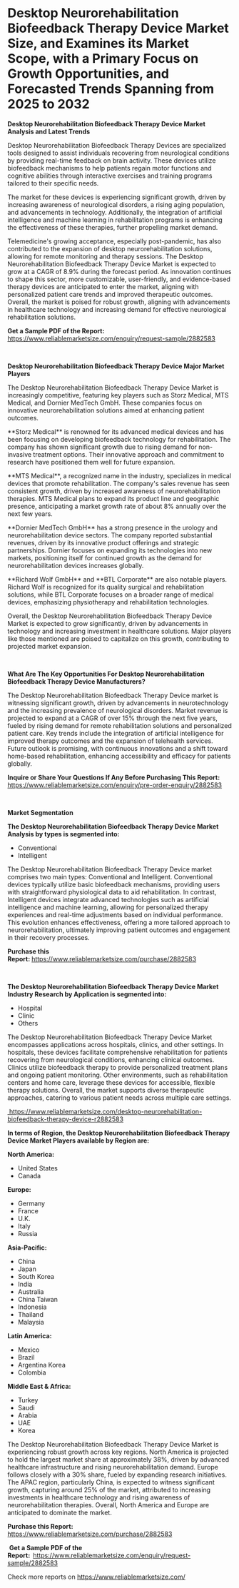 <p><h1>Desktop Neurorehabilitation Biofeedback Therapy Device Market Size, and Examines its Market Scope, with a Primary Focus on Growth Opportunities, and Forecasted Trends Spanning from 2025 to 2032</h1></p><p><strong>Desktop Neurorehabilitation Biofeedback Therapy Device Market Analysis and Latest Trends</strong></p>
<p><p>Desktop Neurorehabilitation Biofeedback Therapy Devices are specialized tools designed to assist individuals recovering from neurological conditions by providing real-time feedback on brain activity. These devices utilize biofeedback mechanisms to help patients regain motor functions and cognitive abilities through interactive exercises and training programs tailored to their specific needs. </p><p>The market for these devices is experiencing significant growth, driven by increasing awareness of neurological disorders, a rising aging population, and advancements in technology. Additionally, the integration of artificial intelligence and machine learning in rehabilitation programs is enhancing the effectiveness of these therapies, further propelling market demand. </p><p>Telemedicine's growing acceptance, especially post-pandemic, has also contributed to the expansion of desktop neurorehabilitation solutions, allowing for remote monitoring and therapy sessions. The Desktop Neurorehabilitation Biofeedback Therapy Device Market is expected to grow at a CAGR of 8.9% during the forecast period. As innovation continues to shape this sector, more customizable, user-friendly, and evidence-based therapy devices are anticipated to enter the market, aligning with personalized patient care trends and improved therapeutic outcomes. Overall, the market is poised for robust growth, aligning with advancements in healthcare technology and increasing demand for effective neurological rehabilitation solutions.</p></p>
<p><strong>Get a Sample PDF of the Report:&nbsp;</strong> <a href="https://www.reliablemarketsize.com/enquiry/request-sample/2882583?utm_campaign=2808&utm_medium=2&utm_source=Github&utm_content=ia&utm_term=13032025&utm_id=desktop-neurorehabilitation-biofeedback-therapy-device">https://www.reliablemarketsize.com/enquiry/request-sample/2882583</a></p>
<p>&nbsp;</p>
<p><strong>Desktop Neurorehabilitation Biofeedback Therapy Device Major Market Players</strong></p>
<p><p>The Desktop Neurorehabilitation Biofeedback Therapy Device Market is increasingly competitive, featuring key players such as Storz Medical, MTS Medical, and Dornier MedTech GmbH. These companies focus on innovative neurorehabilitation solutions aimed at enhancing patient outcomes.</p><p>**Storz Medical** is renowned for its advanced medical devices and has been focusing on developing biofeedback technology for rehabilitation. The company has shown significant growth due to rising demand for non-invasive treatment options. Their innovative approach and commitment to research have positioned them well for future expansion.</p><p>**MTS Medical**, a recognized name in the industry, specializes in medical devices that promote rehabilitation. The company's sales revenue has seen consistent growth, driven by increased awareness of neurorehabilitation therapies. MTS Medical plans to expand its product line and geographic presence, anticipating a market growth rate of about 8% annually over the next few years.</p><p>**Dornier MedTech GmbH** has a strong presence in the urology and neurorehabilitation device sectors. The company reported substantial revenues, driven by its innovative product offerings and strategic partnerships. Dornier focuses on expanding its technologies into new markets, positioning itself for continued growth as the demand for neurorehabilitation devices increases globally.</p><p>**Richard Wolf GmbH** and **BTL Corporate** are also notable players. Richard Wolf is recognized for its quality surgical and rehabilitation solutions, while BTL Corporate focuses on a broader range of medical devices, emphasizing physiotherapy and rehabilitation technologies.</p><p>Overall, the Desktop Neurorehabilitation Biofeedback Therapy Device Market is expected to grow significantly, driven by advancements in technology and increasing investment in healthcare solutions. Major players like those mentioned are poised to capitalize on this growth, contributing to projected market expansion.</p></p>
<p>&nbsp;</p>
<p><strong>What Are The Key Opportunities For Desktop Neurorehabilitation Biofeedback Therapy Device Manufacturers?</strong></p>
<p><p>The Desktop Neurorehabilitation Biofeedback Therapy Device market is witnessing significant growth, driven by advancements in neurotechnology and the increasing prevalence of neurological disorders. Market revenue is projected to expand at a CAGR of over 15% through the next five years, fueled by rising demand for remote rehabilitation solutions and personalized patient care. Key trends include the integration of artificial intelligence for improved therapy outcomes and the expansion of telehealth services. Future outlook is promising, with continuous innovations and a shift toward home-based rehabilitation, enhancing accessibility and efficacy for patients globally.</p></p>
<p><strong>Inquire or Share Your Questions If Any Before Purchasing This Report:</strong> <a href="https://www.reliablemarketsize.com/enquiry/pre-order-enquiry/2882583?utm_campaign=2808&utm_medium=2&utm_source=Github&utm_content=ia&utm_term=13032025&utm_id=desktop-neurorehabilitation-biofeedback-therapy-device">https://www.reliablemarketsize.com/enquiry/pre-order-enquiry/2882583</a></p>
<p>&nbsp;</p>
<p><strong>Market Segmentation</strong></p>
<p><strong>The Desktop Neurorehabilitation Biofeedback Therapy Device Market Analysis by types is segmented into:</strong></p>
<p><ul><li>Conventional</li><li>Intelligent</li></ul></p>
<p><p>The Desktop Neurorehabilitation Biofeedback Therapy Device market comprises two main types: Conventional and Intelligent. Conventional devices typically utilize basic biofeedback mechanisms, providing users with straightforward physiological data to aid rehabilitation. In contrast, Intelligent devices integrate advanced technologies such as artificial intelligence and machine learning, allowing for personalized therapy experiences and real-time adjustments based on individual performance. This evolution enhances effectiveness, offering a more tailored approach to neurorehabilitation, ultimately improving patient outcomes and engagement in their recovery processes.</p></p>
<p><strong>Purchase this Report:&nbsp;</strong><a href="https://www.reliablemarketsize.com/purchase/2882583?utm_campaign=2808&utm_medium=2&utm_source=Github&utm_content=ia&utm_term=13032025&utm_id=desktop-neurorehabilitation-biofeedback-therapy-device">https://www.reliablemarketsize.com/purchase/2882583</a></p>
<p>&nbsp;</p>
<p><strong>The Desktop Neurorehabilitation Biofeedback Therapy Device Market Industry Research by Application is segmented into:</strong></p>
<p><ul><li>Hospital</li><li>Clinic</li><li>Others</li></ul></p>
<p><p>The Desktop Neurorehabilitation Biofeedback Therapy Device Market encompasses applications across hospitals, clinics, and other settings. In hospitals, these devices facilitate comprehensive rehabilitation for patients recovering from neurological conditions, enhancing clinical outcomes. Clinics utilize biofeedback therapy to provide personalized treatment plans and ongoing patient monitoring. Other environments, such as rehabilitation centers and home care, leverage these devices for accessible, flexible therapy solutions. Overall, the market supports diverse therapeutic approaches, catering to various patient needs across multiple care settings.</p></p>
<p><a href="https://www.reliablemarketsize.com/desktop-neurorehabilitation-biofeedback-therapy-device-r2882583?utm_campaign=2808&utm_medium=2&utm_source=Github&utm_content=ia&utm_term=13032025&utm_id=desktop-neurorehabilitation-biofeedback-therapy-device">&nbsp;https://www.reliablemarketsize.com/desktop-neurorehabilitation-biofeedback-therapy-device-r2882583</a></p>
<p><strong>In terms of Region, the Desktop Neurorehabilitation Biofeedback Therapy Device Market Players available by Region are:</strong></p>
<p>
    <p> <strong> North America: </strong>
        <ul>
            <li>United States</li>
            <li>Canada</li>
        </ul>
        </p> 
    <p> <strong> Europe: </strong>
        <ul>
            <li>Germany</li>
            <li>France</li>
            <li>U.K.</li>
            <li>Italy</li>
            <li>Russia</li>
        </ul>
        </p> 
    <p> <strong> Asia-Pacific: </strong>
        <ul>
            <li>China</li>
            <li>Japan</li>
            <li>South Korea</li>
            <li>India</li>
            <li>Australia</li>
            <li>China Taiwan</li>
            <li>Indonesia</li>
            <li>Thailand</li>
            <li>Malaysia</li>
        </ul>
        </p> 
    <p> <strong> Latin America: </strong>
        <ul>
            <li>Mexico</li>
            <li>Brazil</li>
            <li>Argentina Korea</li>
            <li>Colombia</li>
        </ul>
        </p> 
    <p> <strong> Middle East & Africa: </strong>
        <ul>
            <li>Turkey</li>
            <li>Saudi</li>
            <li>Arabia</li>
            <li>UAE</li>
            <li>Korea</li>
        </ul>
    </p>
    </p>
<p><p>The Desktop Neurorehabilitation Biofeedback Therapy Device Market is experiencing robust growth across key regions. North America is projected to hold the largest market share at approximately 38%, driven by advanced healthcare infrastructure and rising neurorehabilitation demand. Europe follows closely with a 30% share, fueled by expanding research initiatives. The APAC region, particularly China, is expected to witness significant growth, capturing around 25% of the market, attributed to increasing investments in healthcare technology and rising awareness of neurorehabilitation therapies. Overall, North America and Europe are anticipated to dominate the market.</p></p>
<p><strong>Purchase this Report: </strong><a href="https://www.reliablemarketsize.com/purchase/2882583?utm_campaign=2808&utm_medium=2&utm_source=Github&utm_content=ia&utm_term=13032025&utm_id=desktop-neurorehabilitation-biofeedback-therapy-device">https://www.reliablemarketsize.com/purchase/2882583</a></p>
<p>&nbsp;<strong>Get a Sample PDF of the Report:&nbsp;&nbsp;</strong><a href="https://www.reliablemarketsize.com/enquiry/request-sample/2882583?utm_campaign=2808&utm_medium=2&utm_source=Github&utm_content=ia&utm_term=13032025&utm_id=desktop-neurorehabilitation-biofeedback-therapy-device">https://www.reliablemarketsize.com/enquiry/request-sample/2882583</a></p>
<p><strong></strong></p>
<p>Check more reports on <a href="https://www.reliablemarketsize.com/?utm_campaign=2808&utm_medium=2&utm_source=Github&utm_content=ia&utm_term=13032025&utm_id=desktop-neurorehabilitation-biofeedback-therapy-device">https://www.reliablemarketsize.com/</a></p>